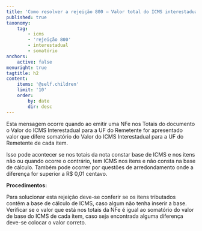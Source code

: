 ```yaml
---
title: 'Como resolver a rejeição 800 – Valor total do ICMS interestadual da UF do remetente difere do somatório dos itens?'
published: true
taxonomy:
    tag:
        - icms
        - 'rejeição 800'
        - interestadual
        - somatório
anchors:
    active: false
menuright: true
tagtitle: h2
content:
    items: '@self.children'
    limit: '10'
    order:
        by: date
        dir: desc
---
```


Esta mensagem ocorre quando ao emitir uma NFe nos Totais do documento o Valor do ICMS Interestadual para a UF do Remetente for apresentado valor que difere somatório do Valor do ICMS Interestadual para a UF do Remetente de cada item. 

Isso pode acontecer se nos totais da nota constar base de ICMS e nos itens não ou quando ocorre o contrário, tem ICMS nos itens e não consta na base de cálculo. Também pode ocorrer por questões de arredondamento onde a diferença for superior a R$ 0,01 centavo.
    
**Procedimentos:**

Para solucionar esta rejeição deve-se conferir se os itens tributados contêm a base de cálculo de ICMS, caso algum não tenha inserir a base. Verificar se o valor que está nos totais da NFe é igual ao somatório do valor de base do ICMS de cada item, caso seja encontrada alguma diferença deve-se colocar o valor correto. 
